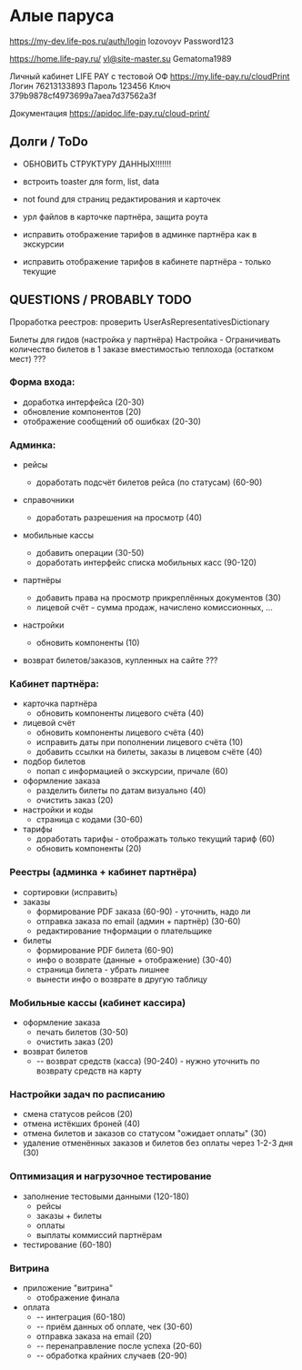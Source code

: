 # Алые паруса

https://my-dev.life-pos.ru/auth/login
lozovoyv Password123

https://home.life-pay.ru/
vl@site-master.su Gematoma1989

Личный кабинет LIFE PAY с тестовой ОФ
https://my.life-pay.ru/cloudPrint
Логин 76213133893 Пароль 123456 Ключ 379b9878cf4973699a7aea7d37562a3f

Документация
https://apidoc.life-pay.ru/cloud-print/

## Долги / ToDo

* ОБНОВИТЬ СТРУКТУРУ ДАННЫХ!!!!!!!

* встроить toaster для form, list, data

* not found для страниц редактирования и карточек

* урл файлов в карточке партнёра, защита роута
* исправить отображение тарифов в админке партнёра как в экскурсии
* исправить отображение тарифов в кабинете партнёра - только текущие

## QUESTIONS / PROBABLY TODO

Проработка реестров:
проверить UserAsRepresentativesDictionary

Билеты для гидов (настройка у партнёра)
Настройка - Ограничивать количество билетов в 1 заказе вместимостью теплохода (остатком мест) ???

### Форма входа:

* доработка интерфейса (20-30)
* обновление компонентов (20)
* отображение сообщений об ошибках (20-30)

### Админка:

* рейсы
    * доработать подсчёт билетов рейса (по статусам) (60-90)
* справочники
    * доработать разрешения на просмотр (40)
* мобильные кассы
    * добавить операции (30-50)
    * доработать интерфейс списка мобильных касс (90-120)
* партнёры
    * добавить права на просмотр прикреплённых документов (30)
    * лицевой счёт - сумма продаж, начислено комиссионных, ...
* настройки
    * обновить компоненты (10)

* возврат билетов/заказов, купленных на сайте ???

### Кабинет партнёра:

* карточка партнёра
    * обновить компоненты лицевого счёта (40)
* лицевой счёт
    * обновить компоненты лицевого счёта (40)
    * исправить даты при пополнении лицевого счёта (10)
    * добавить ссылки на билеты, заказы в лицевом счёте (40)
* подбор билетов
    * попап с информацией о экскурсии, причале (60)
* оформление заказа
    * разделить билеты по датам визуально (40)
    * очистить заказ (20)
* настройки и коды
    * страница с кодами (30-60)
* тарифы
    * доработать тарифы - отображать только текущий тариф (60)
    * обновить компоненты (20)

### Реестры (админка + кабинет партнёра)

* сортировки (исправить)
* заказы
    * формирование PDF заказа (60-90) - уточнить, надо ли
    * отправка заказа по email (админ + партнёр) (30-60)
    * редактирование тнформации о плательщике
* билеты
    * формирование PDF билета (60-90)
    * инфо о возврате (данные + отображение) (30-40)
    * страница билета - убрать лишнее
    * вынести инфо о возврате в другую таблицу

### Мобильные кассы (кабинет кассира)

* оформление заказа
    * печать билетов (30-50)
    * очистить заказ (20)
* возврат билетов
    * -- возврат средств (касса) (90-240) - нужно уточнить по возврату средств на карту

### Настройки задач по расписанию

* смена статусов рейсов (20)
* отмена истёкших броней (40)
* отмена билетов и заказов со статусом "ожидает оплаты" (30)
* удаление отменённых заказов и билетов без оплаты через 1-2-3 дня (30)

### Оптимизация и нагрузочное тестирование

* заполнение тестовыми данными (120-180)
    * рейсы
    * заказы + билеты
    * оплаты
    * выплаты коммиссий партнёрам
* тестирование (60-180)

### Витрина

* приложение "витрина"
    * отображение финала
* оплата
    * -- интеграция (60-180)
    * -- приём данных об оплате, чек (30-60)
    * отправка заказа на email (20)
    * -- перенаправление после успеха (20-60)
    * -- обработка крайних случаев (20-90)
